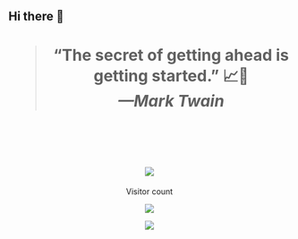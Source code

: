 ## Hi there 👋

# <div align="center"> <blockquote cite="—Mark Twain">“The secret of getting ahead is getting started.” 📈🎯 <br/><cite>—Mark Twain</cite></blockquote> <br/></div>

# <div align="center"><a href="https://github.com/syukronarie"><img src="https://github-readme-streak-stats.herokuapp.com?user=syukronarie&theme=dark&hide_border=true&border_radius=5&date_format=M%20j%5B%2C%20Y%5D"/></a></div>

<div align="center"> 
	<p>Visitor count</p>
	<a href="https://github.com/syukronarie">
  	<img src="https://profile-counter.glitch.me/syukronarie/count.svg" />
	</a>
</div>

<p align="center">
  <img src="https://capsule-render.vercel.app/api?type=waving&color=gradient&height=60&section=footer"/>
</p>

